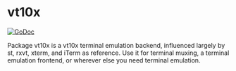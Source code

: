 # vt10x

[![GoDoc](https://godoc.org/github.com/wzshiming/vt10x?status.svg)](https://godoc.org/github.com/wzshiming/vt10x)

Package vt10x is a vt10x terminal emulation backend, influenced
largely by st, rxvt, xterm, and iTerm as reference. Use it for terminal
muxing, a terminal emulation frontend, or wherever else you need
terminal emulation.
